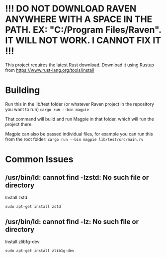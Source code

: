 # !!! DO NOT DOWNLOAD RAVEN ANYWHERE WITH A SPACE IN THE PATH. EX: "C:/Program Files/Raven". IT WILL NOT WORK. I CANNOT FIX IT !!!

This project requires the latest Rust download. Download it using Rustup from https://www.rust-lang.org/tools/install

# Building

Run this in the lib/test folder (or whatever Raven project in the repository you want to run)
```cargo run --bin magpie```

That command will build and run Magpie in that folder, which will run the project there.

Magpie can also be passed individual files, for example you can run this from the root folder:
```cargo run --bin magpie lib/test/src/main.rv```

# Common Issues

## /usr/bin/ld: cannot find -lzstd: No such file or directory

Install zstd

``sudo apt-get install zstd``

## /usr/bin/ld: cannot find -lz: No such file or directory

Install zlib1g-dev

``sudo apt-get install zlib1g-dev``
